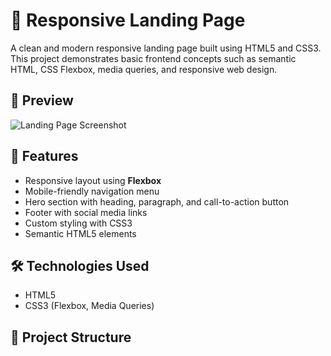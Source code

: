 # 🚀 Responsive Landing Page

A clean and modern responsive landing page built using HTML5 and CSS3. This project demonstrates basic frontend concepts such as semantic HTML, CSS Flexbox, media queries, and responsive web design.

## 📸 Preview

![Landing Page Screenshot]("Output.png") <!-- Replace with actual screenshot if available -->

## 🔧 Features

- Responsive layout using **Flexbox**
- Mobile-friendly navigation menu
- Hero section with heading, paragraph, and call-to-action button
- Footer with social media links
- Custom styling with CSS3
- Semantic HTML5 elements

## 🛠 Technologies Used

- HTML5
- CSS3 (Flexbox, Media Queries)

## 📂 Project Structure

